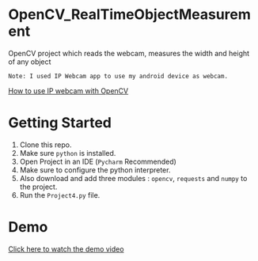 # OpenCV_RealTimeObjectMeasurement
 OpenCV project which reads the webcam, measures the width and height of any object
 
  `Note: I used IP Webcam app to use my android device as webcam.`
 
 [How to use IP webcam with OpenCV](https://stackoverflow.com/questions/49978705/access-ip-camera-in-python-opencv)
 
# Getting Started
1. Clone this repo.
1. Make sure `python` is installed.
1. Open Project in an IDE (`Pycharm` Recommended)
1. Make sure to configure the python interpreter.
1. Also download and add three modules : `opencv`, `requests` and `numpy` to the project.
1. Run the `Project4.py` file.

# Demo
[Click here to watch the demo video](https://raw.githubusercontent.com/Tavishi123-singh/OpenCV_NumberPlateReader/master/Project4.mp4)

